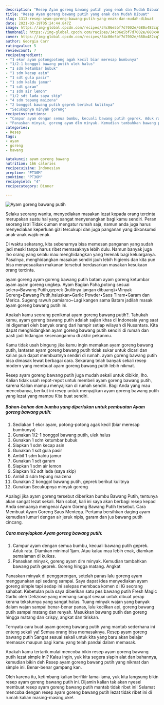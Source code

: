 ```yaml
---
description: "Resep Ayam goreng bawang putih yang enak dan Mudah Dibuat"
title: "Resep Ayam goreng bawang putih yang enak dan Mudah Dibuat"
slug: 1313-resep-ayam-goreng-bawang-putih-yang-enak-dan-mudah-dibuat
date: 2021-03-19T05:24:44.847Z
image: https://img-global.cpcdn.com/recipes/34c06e5bf7d7002e/680x482cq70/ayam-goreng-bawang-putih-foto-resep-utama.jpg
thumbnail: https://img-global.cpcdn.com/recipes/34c06e5bf7d7002e/680x482cq70/ayam-goreng-bawang-putih-foto-resep-utama.jpg
cover: https://img-global.cpcdn.com/recipes/34c06e5bf7d7002e/680x482cq70/ayam-goreng-bawang-putih-foto-resep-utama.jpg
author: Georgia Carr
ratingvalue: 5
reviewcount: 7
recipeingredient:
- "1 ekor ayam potongpotong agak kecil biar meresap bumbunya"
- "1/2-1 bonggol bawang putih ulek halus"
- "1 sdm ketumbar bubuk"
- "1 sdm kecap asin"
- "1 sdt gula pasir"
- "1 sdm kaldu jamur"
- "1 sdt garam"
- "1 sdm air lemon"
- "1/2 sdt lada saya skip"
- "4 sdm tepung maizena"
- "2 bonggol bawang putih geprek berikut kulitnya"
- "Secukupnya minyak goreng"
recipeinstructions:
- "Campur ayam dengan semua bumbu, kecuali bawang putih geprek. Aduk rata. Diamkan minimal 1jam. Atau kalau mau lebih enak, diamkan semalaman di kulkas."
- "Panaskan minyak, goreng ayam dlm minyak. Kemudian tambahkan bawang putih geprek. Goreng hingga matang. Angkat"
categories:
- Resep
tags:
- ayam
- goreng
- bawang

katakunci: ayam goreng bawang 
nutrition: 166 calories
recipecuisine: Indonesian
preptime: "PT30M"
cooktime: "PT36M"
recipeyield: "4"
recipecategory: Dinner

---
```



![Ayam goreng bawang putih](https://img-global.cpcdn.com/recipes/34c06e5bf7d7002e/680x482cq70/ayam-goreng-bawang-putih-foto-resep-utama.jpg)

Selaku seorang wanita, menyediakan masakan lezat kepada orang tercinta merupakan suatu hal yang sangat menyenangkan bagi kamu sendiri. Peran seorang istri Tidak cuman mengatur rumah saja, namun anda juga harus menyediakan keperluan gizi tercukupi dan juga panganan yang dikonsumsi anak-anak wajib enak.

Di waktu  sekarang, kita sebenarnya bisa memesan panganan yang sudah jadi meski tanpa harus ribet memasaknya lebih dulu. Namun banyak juga lho orang yang selalu mau menghidangkan yang terenak bagi keluarganya. Pasalnya, menghidangkan masakan sendiri jauh lebih higienis dan kita pun bisa menyesuaikan makanan tersebut berdasarkan masakan kesukaan orang tercinta. 

ayam goreng ayam goreng bawang putih batam ayam goreng ketumbar ayam ayam goreng ungkep. Ayam Bagian Paha,potong sesuai selera•Bawang Putih,geprek (kulitnya jangan dibuang)•Minyak Goreng•Bawang Putih,haluskan•Garlic Powder•Saos Tiram•Garam dan Merica. Sugeng rawuh pamiarso~Lagi kangen sama Batam jadilah masak ayam goreng bawang putih ini.

Apakah kamu seorang penikmat ayam goreng bawang putih?. Tahukah kamu, ayam goreng bawang putih adalah sajian khas di Indonesia yang saat ini digemari oleh banyak orang dari hampir setiap wilayah di Nusantara. Kita dapat menghidangkan ayam goreng bawang putih sendiri di rumah dan pasti jadi hidangan kesenanganmu di akhir pekanmu.

Kamu tidak usah bingung jika kamu ingin memakan ayam goreng bawang putih, lantaran ayam goreng bawang putih tidak sukar untuk dicari dan kalian pun dapat membuatnya sendiri di rumah. ayam goreng bawang putih bisa dimasak lewat berbagai cara. Sekarang telah banyak sekali resep modern yang membuat ayam goreng bawang putih lebih nikmat.

Resep ayam goreng bawang putih juga mudah sekali untuk dibikin, lho. Kalian tidak usah repot-repot untuk membeli ayam goreng bawang putih, karena Kalian mampu menyajikan di rumah sendiri. Bagi Anda yang mau mencobanya, berikut ini resep untuk menyajikan ayam goreng bawang putih yang lezat yang mampu Kita buat sendiri.

<!--inarticleads1-->

##### Bahan-bahan dan bumbu yang diperlukan untuk pembuatan Ayam goreng bawang putih:

1. Sediakan 1 ekor ayam, potong-potong agak kecil (biar meresap bumbunya)
1. Gunakan 1/2-1 bonggol bawang putih, ulek halus
1. Gunakan 1 sdm ketumbar bubuk
1. Siapkan 1 sdm kecap asin
1. Gunakan 1 sdt gula pasir
1. Ambil 1 sdm kaldu jamur
1. Gunakan 1 sdt garam
1. Siapkan 1 sdm air lemon
1. Siapkan 1/2 sdt lada (saya skip)
1. Ambil 4 sdm tepung maizena
1. Gunakan 2 bonggol bawang putih, geprek berikut kulitnya
1. Gunakan Secukupnya minyak goreng


Apalagi jika ayam goreng tersebut diberikan bumbu Bawang Putih, tentunya akan sangat lezat sekali. Nah sobat, kali ini saya akan berbagi resep kepad Anda semuanya mengenai Ayam Goreng Bawang Putih tersebut. Cara Membuat Ayam Goreng Saus Mentega. Pertama bersihkan daging ayam kemudian lumuri dengan air jeruk nipis, garam dan jus bawang putih cincang. 

<!--inarticleads2-->

##### Cara menyiapkan Ayam goreng bawang putih:

1. Campur ayam dengan semua bumbu, kecuali bawang putih geprek. Aduk rata. Diamkan minimal 1jam. Atau kalau mau lebih enak, diamkan semalaman di kulkas.
1. Panaskan minyak, goreng ayam dlm minyak. Kemudian tambahkan bawang putih geprek. Goreng hingga matang. Angkat


Panaskan minyak di penggorengan, setelah panas lalu goreng ayam menggunakan api sedang sampai. Saya dapat idea menyediakan ayam goreng simple tapi sedap ini selepas membaca komen di IG seorang sahabat. Kebetulan pula saya diberikan satu pes bawang putih Fresh Magic Garlic oleh Deliziose yang memang sangat sesuai untuk dibuat perap kerana teksturnya yang sangat halus. Tuang minyak wajan yang banyak dalam wajan sampai benar-benar panas, lalu kecilkan api, goreng bawang putih sampai matang dan renyah. Masukkan bawang putih dan goreng hingga matang dan crispy, angkat dan tiriskan. 

Ternyata cara buat ayam goreng bawang putih yang mantab sederhana ini enteng sekali ya! Semua orang bisa memasaknya. Resep ayam goreng bawang putih Sangat sesuai sekali untuk kita yang baru akan belajar memasak maupun bagi kamu yang telah pandai dalam memasak.

Apakah kamu tertarik mulai mencoba bikin resep ayam goreng bawang putih lezat simple ini? Kalau ingin, yuk kita segera siapin alat dan bahannya, kemudian bikin deh Resep ayam goreng bawang putih yang nikmat dan simple ini. Benar-benar gampang kan. 

Oleh karena itu, ketimbang kalian berfikir lama-lama, yuk kita langsung bikin resep ayam goreng bawang putih ini. Dijamin kalian tak akan nyesel membuat resep ayam goreng bawang putih mantab tidak ribet ini! Selamat mencoba dengan resep ayam goreng bawang putih lezat tidak ribet ini di rumah kalian masing-masing,oke!.

